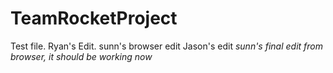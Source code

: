 TeamRocketProject
=================
Test file.
Ryan's Edit.
sunn's browser edit
Jason's edit
*sunn's final edit from browser, it should be working now*
